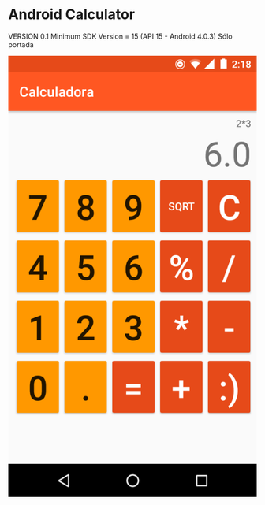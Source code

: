 #  Android Calculator


VERSION 0.1
Minimum SDK Version = 15 (API 15 - Android 4.0.3)
Sólo portada

![calculator image](https://github.com/CSA-DanielVillamizar/CalculadodraAndroidDemo/blob/main/Photos/Screenshot_20170116-021814.png)
